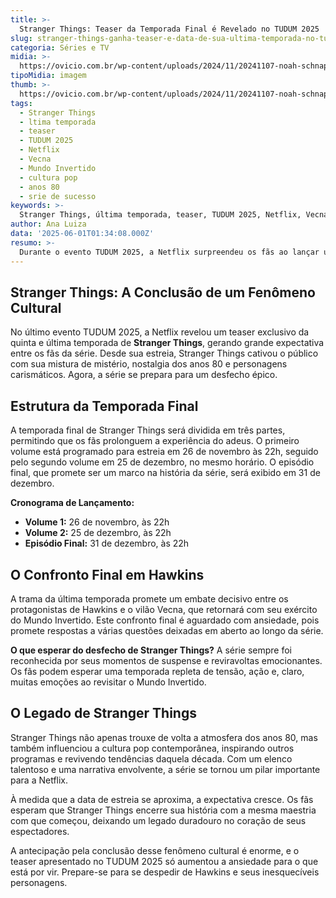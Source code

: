 ```yaml
---
title: >-
  Stranger Things: Teaser da Temporada Final é Revelado no TUDUM 2025
slug: stranger-things-ganha-teaser-e-data-de-sua-ultima-temporada-no-tudum
categoria: Séries e TV
midia: >-
  https://ovicio.com.br/wp-content/uploads/2024/11/20241107-noah-schnapp-e-elenco-de-stranger-things-5.webp
tipoMidia: imagem
thumb: >-
  https://ovicio.com.br/wp-content/uploads/2024/11/20241107-noah-schnapp-e-elenco-de-stranger-things-5.webp
tags:
  - Stranger Things
  - ltima temporada
  - teaser
  - TUDUM 2025
  - Netflix
  - Vecna
  - Mundo Invertido
  - cultura pop
  - anos 80
  - srie de sucesso
keywords: >-
  Stranger Things, última temporada, teaser, TUDUM 2025, Netflix, Vecna, Mundo Invertido, cultura pop, anos 80, série de sucesso
author: Ana Luiza
data: '2025-06-01T01:34:08.000Z'
resumo: >-
  Durante o evento TUDUM 2025, a Netflix surpreendeu os fãs ao lançar um teaser exclusivo da aguardada última temporada de Stranger Things. A série, que se tornou um fenômeno cultural, promete encerrar sua jornada com uma emocionante batalha final.
---
```


## Stranger Things: A Conclusão de um Fenômeno Cultural

No último evento TUDUM 2025, a Netflix revelou um teaser exclusivo da quinta e última temporada de **Stranger Things**, gerando grande expectativa entre os fãs da série. Desde sua estreia, Stranger Things cativou o público com sua mistura de mistério, nostalgia dos anos 80 e personagens carismáticos. Agora, a série se prepara para um desfecho épico.

## Estrutura da Temporada Final

A temporada final de Stranger Things será dividida em três partes, permitindo que os fãs prolonguem a experiência do adeus. O primeiro volume está programado para estreia em 26 de novembro às 22h, seguido pelo segundo volume em 25 de dezembro, no mesmo horário. O episódio final, que promete ser um marco na história da série, será exibido em 31 de dezembro.

**Cronograma de Lançamento:**

- **Volume 1:** 26 de novembro, às 22h
- **Volume 2:** 25 de dezembro, às 22h
- **Episódio Final:** 31 de dezembro, às 22h

## O Confronto Final em Hawkins

A trama da última temporada promete um embate decisivo entre os protagonistas de Hawkins e o vilão Vecna, que retornará com seu exército do Mundo Invertido. Este confronto final é aguardado com ansiedade, pois promete respostas a várias questões deixadas em aberto ao longo da série.

**O que esperar do desfecho de Stranger Things?** A série sempre foi reconhecida por seus momentos de suspense e reviravoltas emocionantes. Os fãs podem esperar uma temporada repleta de tensão, ação e, claro, muitas emoções ao revisitar o Mundo Invertido.

## O Legado de Stranger Things

Stranger Things não apenas trouxe de volta a atmosfera dos anos 80, mas também influenciou a cultura pop contemporânea, inspirando outros programas e revivendo tendências daquela década. Com um elenco talentoso e uma narrativa envolvente, a série se tornou um pilar importante para a Netflix.

À medida que a data de estreia se aproxima, a expectativa cresce. Os fãs esperam que Stranger Things encerre sua história com a mesma maestria com que começou, deixando um legado duradouro no coração de seus espectadores.

A antecipação pela conclusão desse fenômeno cultural é enorme, e o teaser apresentado no TUDUM 2025 só aumentou a ansiedade para o que está por vir. Prepare-se para se despedir de Hawkins e seus inesquecíveis personagens.